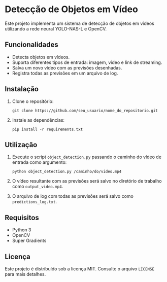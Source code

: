 
# Detecção de Objetos em Vídeo

Este projeto implementa um sistema de detecção de objetos em vídeos utilizando a rede neural YOLO-NAS-L e OpenCV.

## Funcionalidades

- Detecta objetos em vídeos.
- Suporta diferentes tipos de entrada: imagem, vídeo e link de streaming.
- Salva um novo vídeo com as previsões desenhadas.
- Registra todas as previsões em um arquivo de log.

## Instalação

1. Clone o repositório:

    ```
    git clone https://github.com/seu_usuario/nome_do_repositorio.git
    ```

2. Instale as dependências:

    ```
    pip install -r requirements.txt
    ```

## Utilização

1. Execute o script `object_detection.py` passando o caminho do vídeo de entrada como argumento:

    ```
    python object_detection.py /caminho/do/video.mp4
    ```

2. O vídeo resultante com as previsões será salvo no diretório de trabalho como `output_video.mp4`.
3. O arquivo de log com todas as previsões será salvo como `predictions_log.txt`.

## Requisitos

- Python 3
- OpenCV
- Super Gradients

## Licença

Este projeto é distribuído sob a licença MIT. Consulte o arquivo `LICENSE` para mais detalhes.
